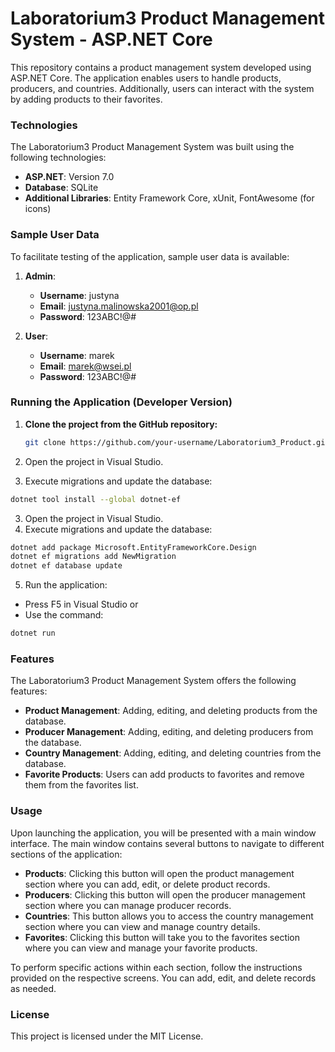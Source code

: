 # Laboratorium3 Product Management System - ASP.NET Core

This repository contains a product management system developed using ASP.NET Core. The application enables users to handle products, producers, and countries. Additionally, users can interact with the system by adding products to their favorites.

### Technologies

The Laboratorium3 Product Management System was built using the following technologies:

- **ASP.NET**: Version 7.0
- **Database**: SQLite
- **Additional Libraries**: Entity Framework Core, xUnit, FontAwesome (for icons)

### Sample User Data

To facilitate testing of the application, sample user data is available:

1. **Admin**:
   - **Username**: justyna
   - **Email**: justyna.malinowska2001@op.pl
   - **Password**: 123ABC!@#

2. **User**:
   - **Username**: marek
   - **Email**: marek@wsei.pl
   - **Password**: 123ABC!@#

### Running the Application (Developer Version)

1. **Clone the project from the GitHub repository:**

   ```bash
   git clone https://github.com/your-username/Laboratorium3_Product.git
   ```
   
1. Open the project in Visual Studio.
2. Execute migrations and update the database:

  ```bash
  dotnet tool install --global dotnet-ef
  ```

3. Open the project in Visual Studio.
4. Execute migrations and update the database:
   
  ```bash
  dotnet add package Microsoft.EntityFrameworkCore.Design
  dotnet ef migrations add NewMigration
  dotnet ef database update
  ```

5. Run the application:
  - Press F5 in Visual Studio or
  - Use the command:
    
  ```bash
  dotnet run
  ```

### Features

The Laboratorium3 Product Management System offers the following features:

- **Product Management**: Adding, editing, and deleting products from the database.
- **Producer Management**: Adding, editing, and deleting producers from the database.
- **Country Management**: Adding, editing, and deleting countries from the database.
- **Favorite Products**: Users can add products to favorites and remove them from the favorites list.

### Usage

Upon launching the application, you will be presented with a main window interface. The main window contains several buttons to navigate to different sections of the application:

- **Products**: Clicking this button will open the product management section where you can add, edit, or delete product records.
- **Producers**: Clicking this button will open the producer management section where you can manage producer records.
- **Countries**: This button allows you to access the country management section where you can view and manage country details.
- **Favorites**: Clicking this button will take you to the favorites section where you can view and manage your favorite products.

To perform specific actions within each section, follow the instructions provided on the respective screens. You can add, edit, and delete records as needed.

### License

This project is licensed under the MIT License.



